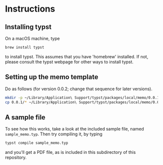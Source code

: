 # Instructions

## Installing typst

On a macOS machine, type

```sh
brew install typst
```

to install typst. This assumes that you have 'homebrew' installed.  If not,
please consult the typst webpage for other ways to install typst.

## Setting up the memo template

Do as follows (for version 0.0.2; change that sequence for later versions).

```sh
mkdir -p ~/Library/Application\ Support/typst/packages/local/memo/0.0.1
cp 0.0.1/* ~/Library/Application\ Support/typst/packages/local/memo/0.0.1
```

## A sample file

To see how this works, take a look at the included sample file,
named `sample_memo.typ`.  Then try compiling it, by typing
```sh
typst compile sample_memo.typ
```
and you'll get a PDF file, as is included in this subdirectory
of this repository.
